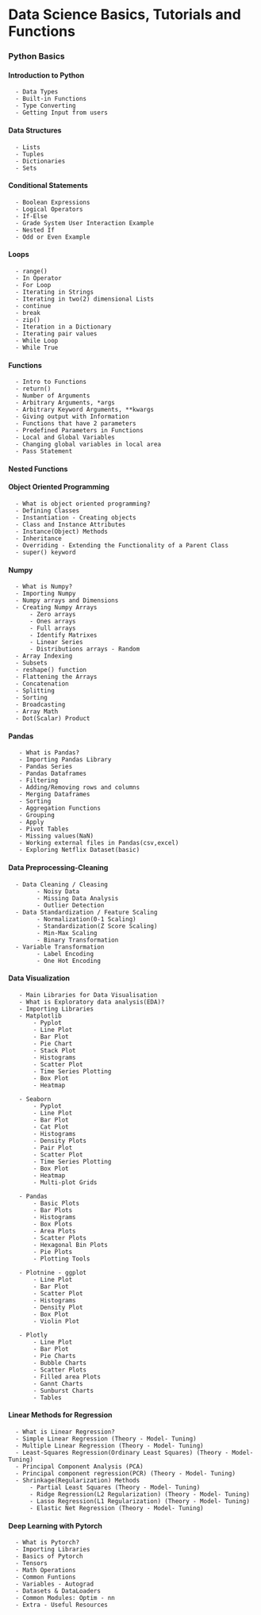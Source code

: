 # Data Science Basics, Tutorials and Functions

### Python Basics

#### Introduction to Python

      - Data Types
      - Built-in Functions
      - Type Converting
      - Getting Input from users

#### Data Structures

      - Lists
      - Tuples
      - Dictionaries
      - Sets

#### Conditional Statements

      - Boolean Expressions
      - Logical Operators
      - If-Else
      - Grade System User Interaction Example
      - Nested If
      - Odd or Even Example

#### Loops

      - range()
      - In Operator
      - For Loop
      - Iterating in Strings
      - Iterating in two(2) dimensional Lists
      - continue
      - break
      - zip()
      - Iteration in a Dictionary
      - Iterating pair values
      - While Loop
      - While True

#### Functions

      - Intro to Functions
      - return()
      - Number of Arguments
      - Arbitrary Arguments, *args
      - Arbitrary Keyword Arguments, **kwargs
      - Giving output with Information
      - Functions that have 2 parameters
      - Predefined Parameters in Functions
      - Local and Global Variables
      - Changing global variables in local area
      - Pass Statement
     
#### Nested Functions      

#### Object Oriented Programming      
      
      - What is object oriented programming?
      - Defining Classes
      - Instantiation - Creating objects
      - Class and Instance Attributes
      - Instance(Object) Methods
      - Inheritance
      - Overriding - Extending the Functionality of a Parent Class
      - super() keyword
   
#### Numpy

      - What is Numpy?
      - Importing Numpy
      - Numpy arrays and Dimensions
      - Creating Numpy Arrays
          - Zero arrays
          - Ones arrays
          - Full arrays
          - Identify Matrixes
          - Linear Series
          - Distributions arrays - Random
      - Array Indexing
      - Subsets
      - reshape() function
      - Flattening the Arrays
      - Concatenation
      - Splitting
      - Sorting
      - Broadcasting
      - Array Math
      - Dot(Scalar) Product
   
 #### Pandas
 
       - What is Pandas?
       - Importing Pandas Library
       - Pandas Series
       - Pandas Dataframes
       - Filtering
       - Adding/Removing rows and columns
       - Merging Dataframes
       - Sorting
       - Aggregation Functions
       - Grouping
       - Apply
       - Pivot Tables
       - Missing values(NaN)
       - Working external files in Pandas(csv,excel)
       - Exploring Netflix Dataset(basic)

  #### Data Preprocessing-Cleaning
  
      - Data Cleaning / Cleasing
            - Noisy Data
            - Missing Data Analysis
            - Outlier Detection
      - Data Standardization / Feature Scaling
            - Normalization(0-1 Scaling)
            - Standardization(Z Score Scaling)
            - Min-Max Scaling
            - Binary Transformation
      - Variable Transformation
            - Label Encoding
            - One Hot Encoding


  #### Data Visualization

       - Main Libraries for Data Visualisation
       - What is Exploratory data analysis(EDA)?
       - Importing Libraries
       - Matplotlib
           - Pyplot
           - Line Plot
           - Bar Plot
           - Pie Chart
           - Stack Plot
           - Histograms
           - Scatter Plot
           - Time Series Plotting
           - Box Plot 
           - Heatmap
       
       - Seaborn
           - Pyplot
           - Line Plot
           - Bar Plot
           - Cat Plot
           - Histograms
           - Density Plots
           - Pair Plot
           - Scatter Plot
           - Time Series Plotting
           - Box Plot
           - Heatmap
           - Multi-plot Grids
          
       - Pandas
           - Basic Plots
           - Bar Plots
           - Histograms
           - Box Plots
           - Area Plots
           - Scatter Plots
           - Hexagonal Bin Plots
           - Pie Plots
           - Plotting Tools
       
       - Plotnine - ggplot
           - Line Plot
           - Bar Plot
           - Scatter Plot
           - Histograms
           - Density Plot
           - Box Plot
           - Violin Plot
       
       - Plotly
           - Line Plot
           - Bar Plot
           - Pie Charts
           - Bubble Charts
           - Scatter Plots
           - Filled area Plots
           - Gannt Charts
           - Sunburst Charts
           - Tables
       
     
   #### Linear Methods for Regression
   
      - What is Linear Regression?
      - Simple Linear Regression (Theory - Model- Tuning)
      - Multiple Linear Regression (Theory - Model- Tuning)
      - Least-Squares Regression(Ordinary Least Squares) (Theory - Model- Tuning)
      - Principal Component Analysis (PCA) 
      - Principal component regression(PCR) (Theory - Model- Tuning)
      - Shrinkage(Regularization) Methods
          - Partial Least Squares (Theory - Model- Tuning)
          - Ridge Regression(L2 Regularization) (Theory - Model- Tuning)
          - Lasso Regression(L1 Regularization) (Theory - Model- Tuning)
          - Elastic Net Regression (Theory - Model- Tuning)
  

   #### Deep Learning with Pytorch 
       
      - What is Pytorch?
      - Importing Libraries
      - Basics of Pytorch
      - Tensors
      - Math Operations
      - Common Funtions
      - Variables - Autograd
      - Datasets & DataLoaders
      - Common Modules: Optim - nn
      - Extra - Useful Resources
